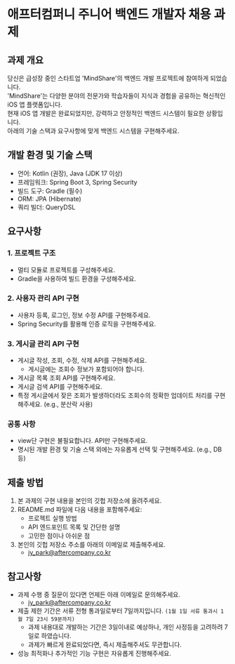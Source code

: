 # 애프터컴퍼니 주니어 백엔드 개발자 채용 과제

## 과제 개요

당신은 급성장 중인 스타트업 'MindShare'의 백엔드 개발 프로젝트에 참여하게 되었습니다.\
'MindShare'는 다양한 분야의 전문가와 학습자들이 지식과 경험을 공유하는 혁신적인 iOS 앱 플랫폼입니다.\
현재 iOS 앱 개발은 완료되었지만, 강력하고 안정적인 백엔드 시스템이 필요한 상황입니다.\
아래의 기술 스택과 요구사항에 맞게 백엔드 시스템을 구현해주세요.

## 개발 환경 및 기술 스택

- 언어: Kotlin (권장), Java (JDK 17 이상)
- 프레임워크: Spring Boot 3, Spring Security
- 빌드 도구: Gradle (필수)
- ORM: JPA (Hibernate)
- 쿼리 빌더: QueryDSL

## 요구사항

### 1. 프로젝트 구조
- 멀티 모듈로 프로젝트를 구성해주세요.
- Gradle을 사용하여 빌드 환경을 구성해주세요.

### 2. 사용자 관리 API 구현
- 사용자 등록, 로그인, 정보 수정 API를 구현해주세요.
- Spring Security를 활용해 인증 로직을 구현해주세요.

### 3. 게시글 관리 API 구현
- 게시글 작성, 조회, 수정, 삭제 API를 구현해주세요.
  - 게시글에는 조회수 정보가 포함되어야 합니다.
- 게시글 목록 조회 API를 구현해주세요.
- 게시글 검색 API를 구현해주세요.
- 특정 게시글에서 잦은 조회가 발생하더라도 조회수의 정확한 업데이트 처리를 구현해주세요. (e.g., 분산락 사용)

### 공통 사항
- view단 구현은 불필요합니다. API만 구현해주세요.
- 명시된 개발 환경 및 기술 스택 외에는 자유롭게 선택 및 구현해주세요. (e.g., DB 등)

## 제출 방법

1. 본 과제의 구현 내용을 본인의 깃헙 저장소에 올려주세요.
2. README.md 파일에 다음 내용을 포함해주세요:
   - 프로젝트 실행 방법
   - API 엔드포인트 목록 및 간단한 설명
   - 고민한 점이나 아쉬운 점
3. 본인의 깃헙 저장소 주소를 아래의 이메일로 제출해주세요.
   - <jy_park@aftercompany.co.kr>

## 참고사항

- 과제 수행 중 질문이 있다면 언제든 아래 이메일로 문의해주세요.
  - <jy_park@aftercompany.co.kr>
- 제출 제한 기간은 서류 전형 통과일로부터 7일까지입니다. `(1월 1일 서류 통과시 1월 7일 23시 59분까지)`
  - 과제 내용대로 개발하는 기간은 3일이내로 예상하나, 개인 사정등을 고려하려 7일로 하였습니다.
  - 과제가 빠르게 완료되었다면, 즉시 제출해주셔도 무관합니다.
- 성능 최적화나 추가적인 기능 구현은 자유롭게 진행해주세요.
